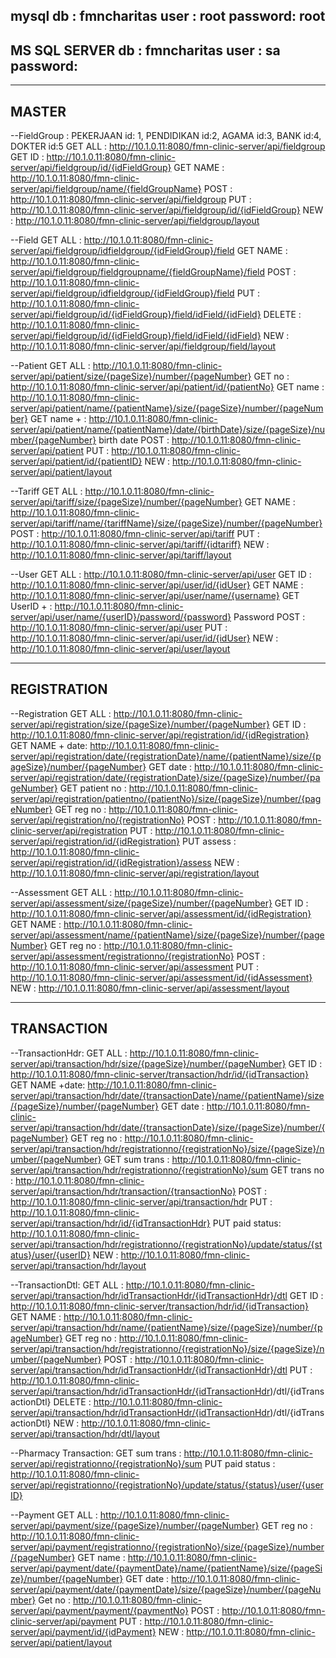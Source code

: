mysql
db      : fmncharitas
user    : root
password: root
------------
MS SQL SERVER
db      : fmncharitas
user    : sa
password:
-------------

------
MASTER
------
--FieldGroup : PEKERJAAN id: 1, PENDIDIKAN id:2, AGAMA id:3, BANK id:4, DOKTER id:5
GET ALL         : http://10.1.0.11:8080/fmn-clinic-server/api/fieldgroup
GET ID          : http://10.1.0.11:8080/fmn-clinic-server/api/fieldgroup/id/{idFieldGroup}
GET NAME        : http://10.1.0.11:8080/fmn-clinic-server/api/fieldgroup/name/{fieldGroupName}
POST            : http://10.1.0.11:8080/fmn-clinic-server/api/fieldgroup
PUT             : http://10.1.0.11:8080/fmn-clinic-server/api/fieldgroup/id/{idFieldGroup}
NEW             : http://10.1.0.11:8080/fmn-clinic-server/api/fieldgroup/layout

--Field
GET ALL         : http://10.1.0.11:8080/fmn-clinic-server/api/fieldgroup/idfieldgroup/{idFieldGroup}/field
GET NAME        : http://10.1.0.11:8080/fmn-clinic-server/api/fieldgroup/fieldgroupname/{fieldGroupName}/field
POST            : http://10.1.0.11:8080/fmn-clinic-server/api/fieldgroup/idfieldgroup/{idFieldGroup}/field
PUT             : http://10.1.0.11:8080/fmn-clinic-server/api/fieldgroup/id/{idFieldGroup}/field/idField/{idField}
DELETE          : http://10.1.0.11:8080/fmn-clinic-server/api/fieldgroup/id/{idFieldGroup}/field/idField/{idField}
NEW             : http://10.1.0.11:8080/fmn-clinic-server/api/fieldgroup/field/layout

--Patient
GET ALL         : http://10.1.0.11:8080/fmn-clinic-server/api/patient/size/{pageSize}/number/{pageNumber}
GET no          : http://10.1.0.11:8080/fmn-clinic-server/api/patient/id/{patientNo}
GET name        : http://10.1.0.11:8080/fmn-clinic-server/api/patient/name/{patientName}/size/{pageSize}/number/{pageNumber}
GET name +      : http://10.1.0.11:8080/fmn-clinic-server/api/patient/name/{patientName}/date/{birthDate}/size/{pageSize}/number/{pageNumber}
birth date
POST            : http://10.1.0.11:8080/fmn-clinic-server/api/patient
PUT             : http://10.1.0.11:8080/fmn-clinic-server/api/patient/id/{patientID}
NEW             : http://10.1.0.11:8080/fmn-clinic-server/api/patient/layout

--Tariff
GET ALL         : http://10.1.0.11:8080/fmn-clinic-server/api/tariff/size/{pageSize}/number/{pageNumber}
GET NAME        : http://10.1.0.11:8080/fmn-clinic-server/api/tariff/name/{tariffName}/size/{pageSize}/number/{pageNumber}
POST            : http://10.1.0.11:8080/fmn-clinic-server/api/tariff
PUT             : http://10.1.0.11:8080/fmn-clinic-server/api/tariff/{idtariff}
NEW             : http://10.1.0.11:8080/fmn-clinic-server/api/tariff/layout

--User
GET ALL         : http://10.1.0.11:8080/fmn-clinic-server/api/user
GET ID          : http://10.1.0.11:8080/fmn-clinic-server/api/user/id/{idUser}
GET NAME        : http://10.1.0.11:8080/fmn-clinic-server/api/user/name/{username}
GET UserID +    : http://10.1.0.11:8080/fmn-clinic-server/api/user/name/{userID}/password/{password}
Password
POST            : http://10.1.0.11:8080/fmn-clinic-server/api/user
PUT             : http://10.1.0.11:8080/fmn-clinic-server/api/user/id/{idUser}
NEW             : http://10.1.0.11:8080/fmn-clinic-server/api/user/layout

------------
REGISTRATION
------------
--Registration
GET ALL         : http://10.1.0.11:8080/fmn-clinic-server/api/registration/size/{pageSize}/number/{pageNumber}
GET ID          : http://10.1.0.11:8080/fmn-clinic-server/api/registration/id/{idRegistration}
GET NAME  + date: http://10.1.0.11:8080/fmn-clinic-server/api/registration/date/{registrationDate}/name/{patientName}/size/{pageSize}/number/{pageNumber}
GET  date       : http://10.1.0.11:8080/fmn-clinic-server/api/registration/date/{registrationDate}/size/{pageSize}/number/{pageNumber}
GET patient no  : http://10.1.0.11:8080/fmn-clinic-server/api/registration/patientno/{patientNo}/size/{pageSize}/number/{pageNumber}
GET reg no      : http://10.1.0.11:8080/fmn-clinic-server/api/registration/no/{registrationNo}
POST            : http://10.1.0.11:8080/fmn-clinic-server/api/registration
PUT             : http://10.1.0.11:8080/fmn-clinic-server/api/registration/id/{idRegistration}
PUT   assess    : http://10.1.0.11:8080/fmn-clinic-server/api/registration/id/{idRegistration}/assess
NEW             : http://10.1.0.11:8080/fmn-clinic-server/api/registration/layout

--Assessment
GET ALL         : http://10.1.0.11:8080/fmn-clinic-server/api/assessment/size/{pageSize}/number/{pageNumber}
GET ID          : http://10.1.0.11:8080/fmn-clinic-server/api/assessment/id/{idRegistration}
GET NAME        : http://10.1.0.11:8080/fmn-clinic-server/api/assessment/name/{patientName}/size/{pageSize}/number/{pageNumber}
GET reg no      : http://10.1.0.11:8080/fmn-clinic-server/api/assessment/registrationno/{registrationNo}
POST            : http://10.1.0.11:8080/fmn-clinic-server/api/assessment
PUT             : http://10.1.0.11:8080/fmn-clinic-server/api/assessment/id/{idAssessment}
NEW             : http://10.1.0.11:8080/fmn-clinic-server/api/assessment/layout

-----------
TRANSACTION
-----------
--TransactionHdr:
GET ALL         : http://10.1.0.11:8080/fmn-clinic-server/api/transaction/hdr/size/{pageSize}/number/{pageNumber}
GET ID          : http://10.1.0.11:8080/fmn-clinic-server/transaction/hdr/id/{idTransaction}
GET NAME   +date: http://10.1.0.11:8080/fmn-clinic-server/api/transaction/hdr/date/{transactionDate}/name/{patientName}/size/{pageSize}/number/{pageNumber}
GET date        : http://10.1.0.11:8080/fmn-clinic-server/api/transaction/hdr/date/{transactionDate}/size/{pageSize}/number/{pageNumber}
GET reg no      : http://10.1.0.11:8080/fmn-clinic-server/api/transaction/hdr/registrationno/{registrationNo}/size/{pageSize}/number/{pageNumber}
GET sum trans   : http://10.1.0.11:8080/fmn-clinic-server/api/transaction/hdr/registrationno/{registrationNo}/sum
GET trans no    : http://10.1.0.11:8080/fmn-clinic-server/api/transaction/hdr/transaction/{transactionNo}
POST            : http://10.1.0.11:8080/fmn-clinic-server/api/transaction/hdr
PUT             : http://10.1.0.11:8080/fmn-clinic-server/api/transaction/hdr/id/{idTransactionHdr}
PUT  paid status: http://10.1.0.11:8080/fmn-clinic-server/api/transaction/hdr/registrationno/{registrationNo}/update/status/{status}/user/{userID}
NEW             : http://10.1.0.11:8080/fmn-clinic-server/api/transaction/hdr/layout

--TransactionDtl:
GET ALL         : http://10.1.0.11:8080/fmn-clinic-server/api/transaction/hdr/idTransactionHdr/{idTransactionHdr}/dtl
GET ID          : http://10.1.0.11:8080/fmn-clinic-server/transaction/hdr/id/{idTransaction}
GET NAME        : http://10.1.0.11:8080/fmn-clinic-server/api/transaction/hdr/name/{patientName}/size/{pageSize}/number/{pageNumber}
GET reg no      : http://10.1.0.11:8080/fmn-clinic-server/api/transaction/hdr/registrationno/{registrationNo}/size/{pageSize}/number/{pageNumber}
POST            : http://10.1.0.11:8080/fmn-clinic-server/api/transaction/hdr/idTransactionHdr/{idTransactionHdr}/dtl
PUT             : http://10.1.0.11:8080/fmn-clinic-server/api/transaction/hdr/idTransactionHdr/{idTransactionHdr)/dtl/{idTransactionDtl}
DELETE          : http://10.1.0.11:8080/fmn-clinic-server/api/transaction/hdr/idTransactionHdr/{idTransactionHdr)/dtl/{idTransactionDtl}
NEW             : http://10.1.0.11:8080/fmn-clinic-server/api/transaction/hdr/dtl/layout

--Pharmacy Transaction:
GET sum trans   : http://10.1.0.11:8080/fmn-clinic-server/api/registrationno/{registrationNo}/sum
PUT paid status : http://10.1.0.11:8080/fmn-clinic-server/api/registrationno/{registrationNo}/update/status/{status}/user/{userID}

--Payment
GET ALL         : http://10.1.0.11:8080/fmn-clinic-server/api/payment/size/{pageSize}/number/{pageNumber}
GET reg no      : http://10.1.0.11:8080/fmn-clinic-server/api/payment/registrationno/{registrationNo}/size/{pageSize}/number/{pageNumber}
GET name        : http://10.1.0.11:8080/fmn-clinic-server/api/payment/date/{paymentDate}/name/{patientName}/size/{pageSize}/number/{pageNumber}
GET  date       : http://10.1.0.11:8080/fmn-clinic-server/api/payment/date/{paymentDate}/size/{pageSize}/number/{pageNumber}
Get no          : http://10.1.0.11:8080/fmn-clinic-server/api/payment/payment/{paymentNo}
POST            : http://10.1.0.11:8080/fmn-clinic-server/api/payment
PUT             : http://10.1.0.11:8080/fmn-clinic-server/api/payment/id/{idPayment}
NEW             : http://10.1.0.11:8080/fmn-clinic-server/api/patient/layout










